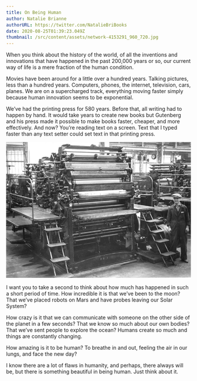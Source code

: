 ```yaml
---
title: On Being Human
author: Natalie Brianne
authorURL: https://twitter.com/NatalieBriBooks
date: 2020-08-25T01:39:23.049Z
thumbnail: /src/content/assets/network-4153291_960_720.jpg
---
```

When you think about the history of the world, of all the inventions and innovations that have happened in the past 200,000 years or so, our current way of life is a mere fraction of the human condition. 

Movies have been around for a little over a hundred years. Talking pictures, less than a hundred years. Computers, phones, the internet, television, cars, planes. We are on a supercharged track, everything moving faster simply because human innovation seems to be exponential. 

We’ve had the printing press for 580 years. Before that, all writing had to happen by hand. It would take years to create new books but Gutenberg and his press made it possible to make books faster, cheaper, and more effectively. And now? You’re reading text on a screen. Text that I typed faster than any text setter could set text in that printing press. 

![](/src/content/assets/19385280159_0c1a055d23_c.jpg)

I want you to take a second to think about how much has happened in such a short period of time. How incredible it is that we’ve been to the moon? That we’ve placed robots on Mars and have probes leaving our Solar System?

How crazy is it that we can communicate with someone on the other side of the planet in a few seconds? That we know so much about our own bodies? That we’ve sent people to explore the ocean? Humans create so much and things are constantly changing. 

How amazing is it to be human? To breathe in and out, feeling the air in our lungs, and face the new day? 

I know there are a lot of flaws in humanity, and perhaps, there always will be, but there is something beautiful in being human. Just think about it.